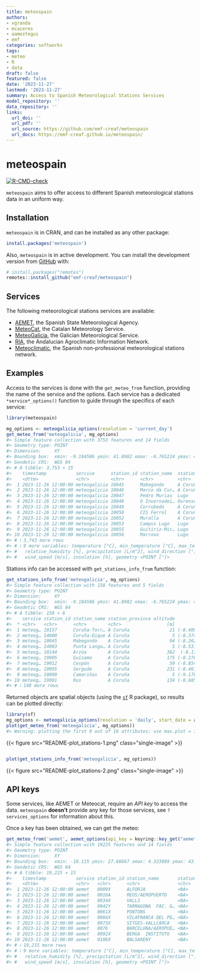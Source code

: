 ```yaml
---
title: meteospain
authors:
- vgranda
- mcaceres
- aameztegui
- emf
categories: softworks
tags:
- meteo
- R
- data
draft: false
featured: false
date: '2023-11-27'
lastmod: '2023-11-27'
summary: Access to Spanish Meteorological Stations Services
model_repository: ''
data_repository: ''
links:
  url_doi: ''
  url_pdf: ''
  url_source: https://github.com/emf-creaf/meteospain
  url_docs: https://emf-creaf.github.io/meteospain/
---
```

# meteospain

[![R-CMD-check](https://github.com/emf-creaf/meteospain/actions/workflows/R-CMD-check.yaml/badge.svg?branch=main)](https://github.com/emf-creaf/meteospain/actions/workflows/R-CMD-check.yaml)

`meteospain` aims to offer access to different Spanish meteorological
stations data in an uniform way.

## Installation

`meteospain` is in CRAN, and can be installed as any other package:

``` r
install.packages('meteospain')
```

Also, `meteospain` is in active development. You can install the
development version from [GitHub](https://github.com/) with:

``` r
# install.packages("remotes")
remotes::install_github("emf-creaf/meteospain")
```

## Services

The following meteorological stations services are available:

- [AEMET](https://www.aemet.es/en/portada), the Spanish State
  Meteorological Agency.
- [MeteoCat](https://meteo.cat), the Catalan Meteorology Service.
- [MeteoGalicia](https://www.meteogalicia.gal/web/inicio.action), the
  Galician Meteorological Service.
- [RIA](https://www.juntadeandalucia.es/agriculturaypesca/ifapa/riaweb/web/),
  the Andalucian Agroclimatic Information Network.
- [Meteoclimatic](https://www.meteoclimatic.net/), the Spanish
  non-professional meteorological stations network.

## Examples

Access to the services is done with the `get_meteo_from` function,
providing the name of the service and the options. Each service has a
dedicated `*service*_options()` function to guide through the specifics
of each service:

``` r
library(meteospain)

mg_options <- meteogalicia_options(resolution = 'current_day')
get_meteo_from('meteogalicia', mg_options)
#> Simple feature collection with 3753 features and 14 fields
#> Geometry type: POINT
#> Dimension:     XY
#> Bounding box:  xmin: -9.184586 ymin: 41.8982 xmax: -6.765224 ymax: 43.734
#> Geodetic CRS:  WGS 84
#> # A tibble: 3,753 × 15
#>    timestamp           service      station_id station_name  station_province altitude
#>    <dttm>              <chr>        <chr>      <chr>         <chr>                 [m]
#>  1 2023-11-26 12:00:00 meteogalicia 10045      Mabegondo     A Coruña               94
#>  2 2023-11-26 12:00:00 meteogalicia 10046      Marco da Cur… A Coruña              651
#>  3 2023-11-26 12:00:00 meteogalicia 10047      Pedro Murias  Lugo                   51
#>  4 2023-11-26 12:00:00 meteogalicia 10048      O Invernadei… Ourense              1026
#>  5 2023-11-26 12:00:00 meteogalicia 10049      Corrubedo     A Coruña               30
#>  6 2023-11-26 12:00:00 meteogalicia 10050      CIS Ferrol    A Coruña               37
#>  7 2023-11-26 12:00:00 meteogalicia 10052      Muralla       A Coruña              661
#>  8 2023-11-26 12:00:00 meteogalicia 10053      Campus Lugo   Lugo                  400
#>  9 2023-11-26 12:00:00 meteogalicia 10055      Guitiriz-Mir… Lugo                  684
#> 10 2023-11-26 12:00:00 meteogalicia 10056      Marroxo       Lugo                  645
#> # ℹ 3,743 more rows
#> # ℹ 9 more variables: temperature [°C], min_temperature [°C], max_temperature [°C],
#> #   relative_humidity [%], precipitation [L/m^2], wind_direction [°],
#> #   wind_speed [m/s], insolation [h], geometry <POINT [°]>
```

Stations info can be accessed with `get_stations_info_from` function:

``` r
get_stations_info_from('meteogalicia', mg_options)
#> Simple feature collection with 158 features and 5 fields
#> Geometry type: POINT
#> Dimension:     XY
#> Bounding box:  xmin: -9.184586 ymin: 41.8982 xmax: -6.765224 ymax: 43.7383
#> Geodetic CRS:  WGS 84
#> # A tibble: 158 × 6
#>    service station_id station_name station_province altitude             geometry
#>  * <chr>   <chr>      <chr>        <chr>                 [m]          <POINT [°]>
#>  1 meteog… 10157      Coruña-Torr… A Coruña               21 (-8.409202 43.38276)
#>  2 meteog… 14000      Coruña-Dique A Coruña                5 (-8.374706 43.36506)
#>  3 meteog… 10045      Mabegondo    A Coruña               94 (-8.262225 43.24137)
#>  4 meteog… 14003      Punta Lango… A Coruña                5 (-8.531179 43.34723)
#>  5 meteog… 10144      Arzúa        A Coruña              362  (-8.17469 42.93196)
#>  6 meteog… 19005      Guísamo      A Coruña              175 (-8.276487 43.30799)
#>  7 meteog… 19012      Cespón       A Coruña               59 (-8.854571 42.67466)
#>  8 meteog… 10095      Sergude      A Coruña              231 (-8.461246 42.82283)
#>  9 meteog… 10800      Camariñas    A Coruña                5 (-9.178318 43.12445)
#> 10 meteog… 19001      Rus          A Coruña              134 (-8.685357 43.15616)
#> # ℹ 148 more rows
```

Returned objects are spatial objects (using the
[`sf`](https://r-spatial.github.io/sf/) R package), so results can be
plotted directly:

``` r
library(sf)
mg_options <- meteogalicia_options(resolution = 'daily', start_date = as.Date('2021-04-25'))
plot(get_meteo_from('meteogalicia', mg_options))
#> Warning: plotting the first 9 out of 16 attributes; use max.plot = 16 to plot all
```

{{< figure src="README-plot_stations-1.png" class="single-image" >}}

``` r

plot(get_stations_info_from('meteogalicia', mg_options))
```

{{< figure src="README-plot_stations-2.png" class="single-image" >}}

## API keys

Some services, like AEMET or Meteocat, require an *API key* to access
the data. `meteospain` **doesn’t** provide any key for those services,
see `?services_options` for information about this.

Once a key has been obtained, we can get the meteo:

``` r
get_meteo_from('aemet', aemet_options(api_key = keyring::key_get("aemet")))
#> Simple feature collection with 19225 features and 14 fields
#> Geometry type: POINT
#> Dimension:     XY
#> Bounding box:  xmin: -18.115 ymin: 27.66667 xmax: 4.323889 ymax: 43.78621
#> Geodetic CRS:  WGS 84
#> # A tibble: 19,225 × 15
#>    timestamp           service station_id station_name       station_province altitude
#>    <dttm>              <chr>   <chr>      <chr>              <chr>                 [m]
#>  1 2023-11-26 12:00:00 aemet   0009X      ALFORJA            <NA>                  406
#>  2 2023-11-26 12:00:00 aemet   0016A      REUS/AEROPUERTO    <NA>                   71
#>  3 2023-11-26 12:00:00 aemet   0034X      VALLS              <NA>                  233
#>  4 2023-11-26 12:00:00 aemet   0042Y      TARRAGONA  FAC. G… <NA>                   55
#>  5 2023-11-26 12:00:00 aemet   0061X      PONTONS            <NA>                  632
#>  6 2023-11-26 12:00:00 aemet   0066X      VILAFRANCA DEL PE… <NA>                  177
#>  7 2023-11-26 12:00:00 aemet   0073X      SITGES-VALLCARCA   <NA>                   58
#>  8 2023-11-26 12:00:00 aemet   0076       BARCELONA/AEROPUE… <NA>                    4
#>  9 2023-11-26 12:00:00 aemet   0092X      BERGA  INSTITUTO   <NA>                  682
#> 10 2023-11-26 12:00:00 aemet   0106X      BALSARENY          <NA>                  361
#> # ℹ 19,215 more rows
#> # ℹ 9 more variables: temperature [°C], min_temperature [°C], max_temperature [°C],
#> #   relative_humidity [%], precipitation [L/m^2], wind_direction [°],
#> #   wind_speed [m/s], insolation [h], geometry <POINT [°]>
```
